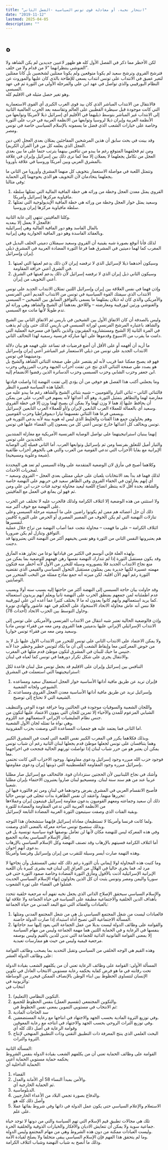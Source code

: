 ```yaml
---
title: "انتحار نخبة، أو معادلة قوى تونس السياسية -الفصل الثاني"
date: "2019-11-12"
lastmod: 2025-04-05
description: ""
---
```

# **ه**

لكن الأخطر مما ذكر في الفصل الأول كله هو ظهور لاعبين جديدين لم يكن الشاهد ولا الغنوشي ينتظرانهما “لا من قدام ولا من خلف”.  
فترشح القروي وترشح سعيد لم يكونا متوقعين ولم يكونا ممثلين لشخصين بل كانا ممثلين لتغير عميق في الانتداب على تونس انتداب يسعى للإطاحة بالذي كان عليها والموروث عن النظام البورقيبي والذي تواصل في عهد ابن علي والمرحلة الأولى من الثورة ثم في عهد السبسي.  
وهو تغير حصل مثيله في الاقليم كله.

فالانتقال من الانتداب المباشر الذي كان بيد قوى الغرب الكبرى أي القوى الاستعمارية التي كانت موجودة قبل سيطرة القطبين على العالم وتقاسمه بعد الحرب العالمية الثانية إلى الانتداب غير المباشر بتوسط ذيليهما في الأقليم أي إسرائيل ذيلا لأمريكا وتوابعها من الأنظمة العربية وإيران ذيلا لروسيا وتوابعها من الانظمة العربية في حرب على الثورة وخاصة على خيارات الشعب الذي فضل ما يسمونه بالإسلام السياسي خاصة في تونس ومصر.

وقد بينت في بحث سابق أن هذين المرشحين المفاجئين يمثلان بعدي العجل (في دين العجل الذي يعلمه كل من قرأ القرآن الكريم).  
ومن ثم فحلفهما المتوقع رغم ما يبدو من تنافس بينهما يترتب حتما على ما بين بعدي العجل من تكامل يجعلهما لا يعملان إلا معا كما نرى ذلك بين إسرائيل وإيران في علاقة بالمشرق العربي وبين أمريكا وروسيا في علاقة بأوروبا.

وتتمثل اللعبة في مواصلة الاستعمار بتخويف كل منهما المشرق وأوروبا من الثاني ما يجعلهما يتخادمان لأن التخويف هو الذي يحوجهما إلى الحماية.  
وفي مثالنا:  
1. القروي يمثل معدن العجل وخطة من ورائه هي خطة المافية المالية التي تمثلها سلطة مافياوية مركزها إسرائيل وأمريكا.  
2. وسعيد يمثل خوار العجل وخطة من ورائه هي خطة المافية الإيديولوجية التي تمثلها سلطة مافياوية مركزها إيران وروسيا.

وكلتا المافيتين تنتهي إلى غاية الثانية.  
فالعجل لا يعمل إلا ببعديه:  
بالمال الفاسد وهو دور المافية المالية وهي إسرائيلية  
وبالعقائد الفاسدة وهو دور المافية الخوارية وهي إيرانية.

لذلك فأنا أتوقع بصورة شبه يقينية أن القروي وسعيد سيمثلان دميتي الحلف البديل في المغرب كما لهما دميتين في المشرق هما فرعا الثورة المضادة العربية في المشرق ذيلي إيران وإسرائيل.  
1. وسيكون أحدهما ذيلا لإسرائيل الذي لا ترفضه إيران لان ذلك يدعم لعبتها التي لعبتها في الشرق أعني خرافة المقاومة.  
2. وسيكون الثاني ذيل إيران الذي لا ترفضه إسرائيل لأن ذلك يدعم لعبتها في الشرق أعني التخويف من إيران.

وإذن فهما في نفس العلاقة بين إيران وإسرائيل اللتين تمثلان الانتداب الجديد على تونس الانتداب الذي سيفتك القوة السياسية في تونس من الانتداب القديم أعني الفرنسي والأمريكي والذي كان له ذيلان يمثلهما ما يسمى بالتوافق السابق بين الشيخين – السبسي والغنوشي ورثين لبورقيبة ومعارضته – واللاحق بعدهما أي الشيخ والشاهد وهي وراثة لم تدم طويلا لأنها ماتت مع السبسي.

وليس بالصدفة أن كان الاتفاق الأول بين الشيخين في باريس ثم الاتفاق الثاني بين الشيخ والشاهد باعتباره المرشح الفرنسي لوراثة السبسي في باريس كذلك حتى وإن لم يذهب في المرة الثانية إلا الشيخ ومستشاروه المقربون والذين بالغوا في مسرحية العملية التي دامت ما يقرب من الاسبوع وقدموها على أنها مباركة فرنسية رسمية لهذا التحالف الثاني.

ما أريد أن أفهمه أو على الأقل أن أضع فرضيات قد تساعد على فهمه هو بيان دلالة الانتداب الجديد على تونس من ذيلي الاستعمار غير المباشر أعني إيران وإسرائيل ودميتيهما في تونس.  
فهو قد يصبح ممكنا عما قريب لأنه لم يقتصر على طي صفحة الثنائي الشاهد والشيخ بل هو بصدد طي صفحة الثنائي الذي نتج عن تفتت أحزاب الجبهة وحزب المرزوقي وحزب ابن جعفر وحزب الشابي وحزب السبسي وحزب الدساترة الذين رفضوا الانضمام إليه.

وما يجعلني أكتب هذا الفصل هو خوفي من أن يؤدي إلى تفتت النهضة إذا واصلت قيادتها العليا هذه السياسة قصيرة النظر.  
فالثنائي الثاني – ثنائي التيار والقوميين – شبيه بثنائي الشيخ والشاهد رغم ما يبدو عليه من معارضة لهما والتظاهر بتمثيل الثورة. وهو ألد أعدائها لأنه يسهم في الحرب على من يمكن أن يحافظ عليها إذ هما لا وزن لهما ولا يمكن أن يصبح لهما وزن إلا في خطة القروي وسعيد أي بالعمالة للعملاء العرب التابعين لإيران و/أو للعملاء العرب التابعين لإسرائيل.  
ويسمي فرعا هذا الثنائي نفسيهما تيارا ديموقراطيا وحزب القوميين.  
وهم يحاولون جمع هذا الفتات والخليط الذي ليس له هوية بينة لأنه يدعي الثورية في تونس ويحالف كل أعدائها خارج تونس أعني كل من يسعون إلى القضاء عليها في تونس.

إنهما يبنيان استراتيجيتهما على تواصل الوصاية الفرنسية الأمريكية مع مغازلة المنتدبين الجديدين على تونس.  
والتيار أميل للتعلق بفرنسا ومن ثم بإسرائيل وتوابعها العرب. أما الثاني فميله إلى الوصاية الإيرانية مع بقايا الأحزاب التي تدعي القومية من العرب والتي هي بالجوهر أحزاب طائفية (شيعة وعلوية ومسيحية).

وكلاهما أصبح في مأزق لان الوضعية المتقدمة على وفاة السبسي لم تعد هي المحددة لمجريات الأحداث.  
لذلك فهما قد بدآ بعد الانتخابات يلعبان على حبلي ممثلي بعدي العجل – القروي وسعيد – أي إنهم يغازلون في الخفاء القروي وفي الظاهر سعيد في حربهم على النهضة خاصة والشاهد بحدة أقل لانه ينتظر اتضاح اللعبة ليعيد محاولة توحيد فتات حزب ابن علي ومن ثم فهو لن يمانع في العمل مع المافيتين.

ولا استثني من هذه الوضعية إلا ائتلاف الكرامة ولذلك فالحرب عليه لا تختلف عن الحرب على النهضة مع خوف أكبر منه.  
ذلك أن جل أعضائه هم ممن لم يكونوا راضين على ما أسميته مرحلة السبسي وعلى تنازلات النهضة التي لم يكن الخوف من المصير المصري أو الحرص على الثورة كافيين لتفسيرها.  
ائتلاف الكرامة – على ما فهمت – محاولة نتجت عما أصاب النهضة من تراخ خلال عملية التوافق وتنازل لم يكن ضروريا.  
هم يعتبرونها النفس الثاني من الثورة وهو نفس يخيفهم أكثر من النهضة التي يعتبرونها قد دجنت.

ولهذه العلة فإني أتوسم في الكثير من قياداتها نوعا من تجاوز هذه المآزق.  
وقد يكون مستقبل الثورة إذا لم تتدارك النهضة نفسها رهن فهمهم للوضعية بما يمكن من منع نجاح الانتداب الجديد فلا يتصورونه وسيلة للتحرر من الأول لأنه أخطر منه فتكون مهمته عسيرة لكنها جديرة بمن يمثلون مستقبل التحول السياسي والقيمي الذي تقتضيه الثورة رغم أنهم الآن اقلية. لكن ميزته أنه جمع نماذج ممثلة من النخب المتحرر من الوصايتين.

وقد حاولت بيان حاجة السبسي إلى النهضة أكثر من حاجتها إليه بسبب سنه أولا وبسبب عدم اطمئنانه لمن جمعهم بمنطق الحرب على النهضة ثانيا ويعلم أنهم يريدون استعماله كما يريد استعمالهم وأنهم كانوا يعدون له ما لا يختلف كثيرا عما أعده ابن علي لبورقيبة.  
فلا ننس أنه عاش محاولة الاتحاد الاستحواذ على الحكم في عهد عاشور والهادي نويرة وحاول التوسط بين الحزب الاتحاد (أحداث 78).

وإذن فالوضعية الحالية تعتبر شبه انتقال من الانتداب الفرنسي والأمريكي على تونس إلى الانتداب الإسرائيلي الإيراني عليها بدميتين هما القروي ومن معه من فقراء تونس ماديا وسعيد ومن معه من فقراء تونس خواريا.

ولا يمكن الاعتماد على الانتداب الثاني على تونس للتحرر من الانتداب الاول عليها بل لا بد من خوض المعركتين معا وإيقاظ الشعب إلى أن ما يكاد لتونس خطير وخطير جدا لأنه جنيس ما حيك للبنان في المشرق لتكون موطئ قدم مثلها في المغرب.  
والانتقال يجري على شكل تكرار دورهما في تونس كما لعباه في لبنان.

التنافس بين إسرائيل وإيران على الاقليم قد يجعل تونس مثل لبنان قاعدة لكل استراتيجيتهما التي استعملت في المشرق:  
1. فإيران تريد عن طريق مافية أداتها الأساسية خوار العجل استعمال سعيد ومساعده الشيوعي ولجانه الشعبية.  
2. وإسرائيل تريد عن طريق مافية أداتها الأساسية معدن العجل القروي ومساعدته الشيعية التي لا تحتاج إلى توضيح.

واللجان الشعبية والسوفيات موجودة في الحالتين وما خرافة عودة الوعي والتنظيف الشبابي المزعوم للمدن والأحياء إلا تمرين للجان التي ينوون الاعتماد عليها لتكون من جنس نظام المليشيات الإيراني لاستعمالهم عند اللزوم.  
وهي نواة ما تمثله لجان الأول الشعبية.  
اما الثاني فما يعتمد عليه هو جمعيات المساعدة التي وصفت بحزب المقرونية.

وبذلك فكلاهما يكرر في المغرب الكبير نفس اللعبة التي لعبت في المشرق الكبير.  
وهما يتنافسان على تونس لجعلها موطئ قدم يجعلها لبنان الثانية رغم أن شباب تونس يمكن أن يعتبر هو من حرر شباب لبنان إذا تواصلت ثورتهم الحالية فنجحت في اخراجهما معا.  
فوجود حزب الله مبرره وجود إسرائيل ودعوى مقاومتها. ووجود الاحزاب التي كانت تحتمي بإسرائيل مبرره وجود المقاومة الفلسطينية التي ذوبتها إيران ودعوى مقاومتها.

وأشك في نجاح اللبنانيين لأن الحجتين ستزدادان قوة. فالتحالف مع إسرائيل صار مطلبا عربيا عند من هم سند سنة لبنان. ومسيحيو لبنان صاروا يعتبرون الاحتماء بإيران مطلبا شعبيا.  
فأصبح الانقسام العربي في المشرق يفرض وجودهما في لبنان ومن ثم فالثورة فيها لن تحررها منهما. واعتقد أن نفس الظاهرة بدأت تتجلى في تونس حاليا:  
ذلك أن سعيد وجماعته ومعهم القوميون يدعون مقاومة إسرائيل فيتبعون إيران وعملاءها من الأنظمة العربية التي تدعي المقاومة والمضادة للثورة  
وبقية الفتات الذي وصفت سيتبعون الثورة العربية المضادة التابعة لإسرائيل.

ولما كانت فرنسا وأمريكا لا تستطيعان معاداة إسرائيل فإنهما ستشجعان هذا التوجه.  
وبذلك ستصبح تونس ساحة معركة بالمعنى الذي وصفت.  
وفي هذه المعركة ليس للنهضة مكان لأنها لن تعامل بوصفها قوة سياسية تونسية بل في إطار الإسلام السياسي يعاديه الجميع.  
أما ائتلاف الكرامة فسيتهم بالإرهاب وقد تصنف النهضة وكل الإسلام السياسي بالإرهاب بدعوى أنهم اخوان.  
وهذه التهمة صارت أيسر وسيلة للتقرب من إيران وإسرائيل وفرنسا وأمريكا.

وما كتبت هذه المحاولة لولا إيماني بأن الثورة رغم ذلك كله تبقى المستقبل وأن نجاحها لا مرد له. فما يجري حاليا في الهلال من العراق إلى لبنان فيه بشرى كبيرة بأن اللعبة الإيرانية الإسرائيلية آذنت بالأفول ومآزق الثورة المضادة وخاصة صمود الثورة حتى في سوريا واليمن ومصر وتونس يثبت أن كل الذين يحاولون إنهاء الإسلام السياسي الحديث فشلوا في القضاء على ثورة الشعوب.

والإسلام السياسي سيحقق الإصلاح الذاتي الذي يجعل نخبه تفهم أنه مرجعية خلقية تتحدد بأهداف الدين الخلقية والاجتماعية مطبقة على السياسة في حياة الجماعة ولا علاقة لها بالعبادات والعقائد التي تتبع البعد المدني من حياة الجماعة:  
1. فالعبادات ليست من شغل المجتمع السياسي بل هي من شغل المجتمع المدني ومثلها المسألة الاجتماعية التي تصبح أداة استبداد إذا صارت الدولة حاضنة.  
2. والقوامة على وظائف الدولة ليست بديلا من عمل الجماعة التي يعود إليها سد حاجاتها بنفسها في الرعاية و في الحماية اللتين هما مهمة الجماعة وليس من مهام السياسة إلا بمعنى القوامة القانونية الذاتية للجماعة التي تدين للدين بالقيم وليس بوصفه مرجعية قيمية وليس من حيث هو ممارسات تعبدية.

وهذه القيم هي الوجه الخلقي من السياسي وتقبل التحديد بما يصحب وظائف القوامة على وظائف الدولة العشر:

المسألة الأولى: القوامة على وظائف الرعاية تعني أن من يكلفهم الشعب بقيادة الدولة تحت رقابته في ما هو فرض كفاية يحكمه رعاية مستويي الانتخاب العادل في تكوين الإنسان لتتساوى الحظوظ بين ابناء الوطن بالإنصاف الممكن فيحرر من الوساطة والزبونية في:  
انتخاب في  
1. التكوين النظامي (التعليم).  
2. والتكوين المجتمعي (تقسيم العمل) بنفس الحظوظ للجميع.  
ثم الانتخاب في مستويي التموين بمعنى نفس الحظوظ في:  
3. سد الحاجات المادية  
4. وفي توزيع الثروة المادية بحسب الجهد والاجتهاد في انتاجها مع رعاية المستضعفين.  
وفي توزيع التراث الروحي بحسب الجهد والاجتهاد في انتاجه مع رعاية المعوقين.  
وقوامة الرعاية في أصل ذلك كله أي  
5. البحث العلمي الذي ينتج المعرفة ذات التطبيق التقني وذات التطبيق المنهجي لإنتاج الثروة والتراث.

المسألة الثانية:  
القوامة على وظائف الحماية تعني أن من يكلفهم الشعب بقيادة الدولة بنفس الشروط يحكمه حماية مستويي الحماية أعني  
الحماية الداخلية أي:  
1. القضاء  
2. والأمن بمبدأ النساء 58 أي الأمانة والعدل.  
ثم الحماية الخارجية أي.  
3. الدبلوماسية.  
4. والدفاع بصورة تجمي البلاد من الأعداء الخارجيين.  
وأصل ذلك كله هو  
5. الاستعلام والإعلام السياسي حتى يكون عمل الدولة في ذاتها وفي شروط بقائها عملا على علم.

تلك هي مجالات تطبيق قيم الإسلام التي تهم السياسة والتي من دونها لا توجد حياة جماعية سوية ولا يمكن أن تتعايش الاديان والأفكار والخيارات الذوقية والخلقية الحرة.  
وليست العبادات ممكنة من دون هذه الشروط وهي من مهام المجتمع وليس الدولة.  
وما لم يتحقق هذا الفهم فإن الإسلام السياسي يبقى متخلفا ولا يصلح لقيادة الأمة.  
وذلك ما أنصح به شباب النهضة وشباب ائتلاف الكرامة.

###
